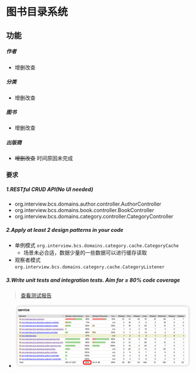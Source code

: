 # 图书目录系统


## 功能
##### 作者
   - 增删改查
##### 分类
   - 增删改查
##### 图书
   - 增删改查
##### 出版商
   - ~~增删改查~~ 时间原因未完成

### 要求
##### 1.RESTful CRUD API(No UI needed) 
- org.interview.bcs.domains.author.controller.AuthorController
- org.interview.bcs.domains.book.controller.BookController
- org.interview.bcs.domains.category.controller.CategoryController

##### 2.Apply at least 2 design patterns in your code
- 单例模式 `org.interview.bcs.domains.category.cache.CategoryCache`
  - 场景未必合适，数据少量的一些数据可以进行缓存读取
- 观察者模式 `org.interview.bcs.domains.category.cache.CategoryListener`

##### 3.Write unit tests and integration tests. Aim for ≥ 80% code coverage
> [查看测试报告](report/site/jacoco/index.html)
- ![测试报告](pics/report.png)
